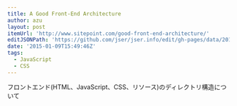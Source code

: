 ```yaml
---
title: A Good Front-End Architecture
author: azu
layout: post
itemUrl: 'http://www.sitepoint.com/good-front-end-architecture/'
editJSONPath: 'https://github.com/jser/jser.info/edit/gh-pages/data/2015/01/index.json'
date: '2015-01-09T15:49:46Z'
tags:
  - JavaScript
  - CSS
---
```

フロントエンド(HTML、JavaScript、CSS、リソース)のディレクトリ構造について
